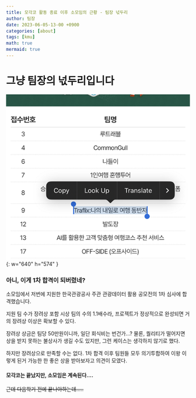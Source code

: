 ```yaml
---
title: 모각코 활동 종료 이후 소모임의 근황 - 팀장 넋두리
author: 팀장
date: 2023-06-05-13-00 +0900
categories: [about]
tags: [kmu]
math: true
mermaid: true
---
```


# 그냥 팀장의 넋두리입니다

![Desktop View](/assets/img/post/230605/0605.png){: w="640" h="574" }

### 아니, 이게 1차 합격이 되버렸네?

소모임에서 저번에 지원한 한국관광공사 주관 관광데이터 활용 공모전의 1차 심사에 합격했습니다.

지원 팀 수가 장려상 포함 시상 팀의 수의 1.1배수라, 프로젝트가 정상적으로 완성되면 거의 장려상 이상은 확보할 수 있다.

장려상 상금은 팀당 50만원이니까, 일단 회식비는 번건가...? 물론, 퀄리티가 떨어지면 상을 받지 못하는 불상사가 생길 수도 있지만, 그런 케이스는 생각하지 않기로 했다.

하지만 장려상으로 만족할 수는 없다. 1차 합격 이후 팀원들 모두 의기투합하여 이왕 이렇게 된거 가능한 한 좋은 상을 받아보자고 의견이 모였다.

#### 모각코는 끝났지만, 소모임은 계속된다....

~~근데 다음학기 전에 끝나야하는데.....~~
